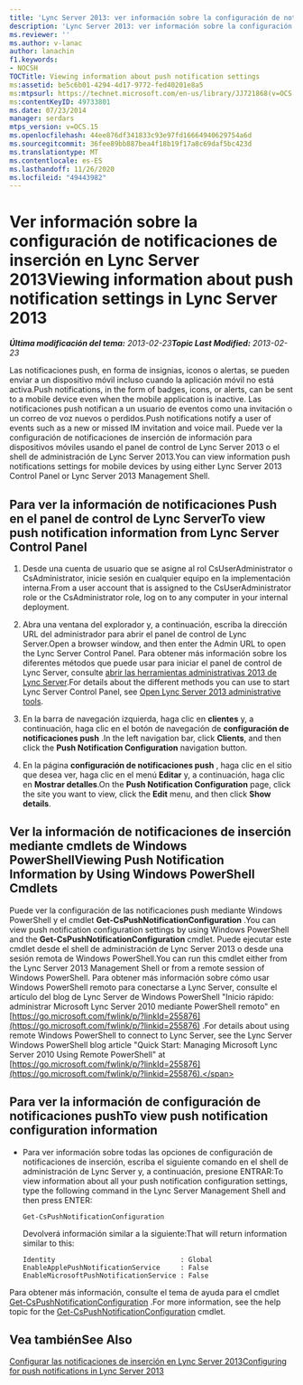 ```yaml
---
title: 'Lync Server 2013: ver información sobre la configuración de notificaciones de inserción'
description: 'Lync Server 2013: ver información sobre la configuración de notificaciones de inserción.'
ms.reviewer: ''
ms.author: v-lanac
author: lanachin
f1.keywords:
- NOCSH
TOCTitle: Viewing information about push notification settings
ms:assetid: be5c6b01-4294-4d17-9772-fed40201e8a5
ms:mtpsurl: https://technet.microsoft.com/en-us/library/JJ721868(v=OCS.15)
ms:contentKeyID: 49733801
ms.date: 07/23/2014
manager: serdars
mtps_version: v=OCS.15
ms.openlocfilehash: 44ee876df341833c93e97fd16664940629754a6d
ms.sourcegitcommit: 36fee89bb887bea4f18b19f17a8c69daf5bc423d
ms.translationtype: MT
ms.contentlocale: es-ES
ms.lasthandoff: 11/26/2020
ms.locfileid: "49443982"
---
```

# <a name="viewing-information-about-push-notification-settings-in-lync-server-2013"></a><span data-ttu-id="49767-103">Ver información sobre la configuración de notificaciones de inserción en Lync Server 2013</span><span class="sxs-lookup"><span data-stu-id="49767-103">Viewing information about push notification settings in Lync Server 2013</span></span>

<div data-xmlns="http://www.w3.org/1999/xhtml">

<div class="topic" data-xmlns="http://www.w3.org/1999/xhtml" data-msxsl="urn:schemas-microsoft-com:xslt" data-cs="https://msdn.microsoft.com/">

<div data-asp="https://msdn2.microsoft.com/asp">



</div>

<div id="mainSection">

<div id="mainBody"><span data-ttu-id="49767-104">

<span> </span></span><span class="sxs-lookup"><span data-stu-id="49767-104">

<span> </span></span></span>

<span data-ttu-id="49767-105">_**Última modificación del tema:** 2013-02-23_</span><span class="sxs-lookup"><span data-stu-id="49767-105">_**Topic Last Modified:** 2013-02-23_</span></span>

<span data-ttu-id="49767-106">Las notificaciones push, en forma de insignias, iconos o alertas, se pueden enviar a un dispositivo móvil incluso cuando la aplicación móvil no está activa.</span><span class="sxs-lookup"><span data-stu-id="49767-106">Push notifications, in the form of badges, icons, or alerts, can be sent to a mobile device even when the mobile application is inactive.</span></span> <span data-ttu-id="49767-107">Las notificaciones push notifican a un usuario de eventos como una invitación o un correo de voz nuevos o perdidos.</span><span class="sxs-lookup"><span data-stu-id="49767-107">Push notifications notify a user of events such as a new or missed IM invitation and voice mail.</span></span> <span data-ttu-id="49767-108">Puede ver la configuración de notificaciones de inserción de información para dispositivos móviles usando el panel de control de Lync Server 2013 o el shell de administración de Lync Server 2013.</span><span class="sxs-lookup"><span data-stu-id="49767-108">You can view information push notifications settings for mobile devices by using either Lync Server 2013 Control Panel or Lync Server 2013 Management Shell.</span></span>

<div>

## <a name="to-view-push-notification-information-from-lync-server-control-panel"></a><span data-ttu-id="49767-109">Para ver la información de notificaciones Push en el panel de control de Lync Server</span><span class="sxs-lookup"><span data-stu-id="49767-109">To view push notification information from Lync Server Control Panel</span></span>

1.  <span data-ttu-id="49767-110">Desde una cuenta de usuario que se asigne al rol CsUserAdministrator o CsAdministrator, inicie sesión en cualquier equipo en la implementación interna.</span><span class="sxs-lookup"><span data-stu-id="49767-110">From a user account that is assigned to the CsUserAdministrator role or the CsAdministrator role, log on to any computer in your internal deployment.</span></span>

2.  <span data-ttu-id="49767-111">Abra una ventana del explorador y, a continuación, escriba la dirección URL del administrador para abrir el panel de control de Lync Server.</span><span class="sxs-lookup"><span data-stu-id="49767-111">Open a browser window, and then enter the Admin URL to open the Lync Server Control Panel.</span></span> <span data-ttu-id="49767-112">Para obtener más información sobre los diferentes métodos que puede usar para iniciar el panel de control de Lync Server, consulte [abrir las herramientas administrativas 2013 de Lync Server](lync-server-2013-open-lync-server-administrative-tools.md).</span><span class="sxs-lookup"><span data-stu-id="49767-112">For details about the different methods you can use to start Lync Server Control Panel, see [Open Lync Server 2013 administrative tools](lync-server-2013-open-lync-server-administrative-tools.md).</span></span>

3.  <span data-ttu-id="49767-113">En la barra de navegación izquierda, haga clic en **clientes** y, a continuación, haga clic en el botón de navegación de **configuración de notificaciones push** .</span><span class="sxs-lookup"><span data-stu-id="49767-113">In the left navigation bar, click **Clients**, and then click the **Push Notification Configuration** navigation button.</span></span>

4.  <span data-ttu-id="49767-114">En la página **configuración de notificaciones push** , haga clic en el sitio que desea ver, haga clic en el menú **Editar** y, a continuación, haga clic en **Mostrar detalles**.</span><span class="sxs-lookup"><span data-stu-id="49767-114">On the **Push Notification Configuration** page, click the site you want to view, click the **Edit** menu, and then click **Show details**.</span></span>

</div>

<div>

## <a name="viewing-push-notification-information-by-using-windows-powershell-cmdlets"></a><span data-ttu-id="49767-115">Ver la información de notificaciones de inserción mediante cmdlets de Windows PowerShell</span><span class="sxs-lookup"><span data-stu-id="49767-115">Viewing Push Notification Information by Using Windows PowerShell Cmdlets</span></span>

<span data-ttu-id="49767-116">Puede ver la configuración de las notificaciones push mediante Windows PowerShell y el cmdlet **Get-CsPushNotificationConfiguration** .</span><span class="sxs-lookup"><span data-stu-id="49767-116">You can view push notification configuration settings by using Windows PowerShell and the **Get-CsPushNotificationConfiguration** cmdlet.</span></span> <span data-ttu-id="49767-117">Puede ejecutar este cmdlet desde el shell de administración de Lync Server 2013 o desde una sesión remota de Windows PowerShell.</span><span class="sxs-lookup"><span data-stu-id="49767-117">You can run this cmdlet either from the Lync Server 2013 Management Shell or from a remote session of Windows PowerShell.</span></span> <span data-ttu-id="49767-118">Para obtener más información sobre cómo usar Windows PowerShell remoto para conectarse a Lync Server, consulte el artículo del blog de Lync Server de Windows PowerShell "Inicio rápido: administrar Microsoft Lync Server 2010 mediante PowerShell remoto" en [https://go.microsoft.com/fwlink/p/?linkId=255876](https://go.microsoft.com/fwlink/p/?linkid=255876) .</span><span class="sxs-lookup"><span data-stu-id="49767-118">For details about using remote Windows PowerShell to connect to Lync Server, see the Lync Server Windows PowerShell blog article "Quick Start: Managing Microsoft Lync Server 2010 Using Remote PowerShell" at [https://go.microsoft.com/fwlink/p/?linkId=255876](https://go.microsoft.com/fwlink/p/?linkid=255876).</span></span>

<div>

## <a name="to-view-push-notification-configuration-information"></a><span data-ttu-id="49767-119">Para ver la información de configuración de notificaciones push</span><span class="sxs-lookup"><span data-stu-id="49767-119">To view push notification configuration information</span></span>

  - <span data-ttu-id="49767-120">Para ver información sobre todas las opciones de configuración de notificaciones de inserción, escriba el siguiente comando en el shell de administración de Lync Server y, a continuación, presione ENTRAR:</span><span class="sxs-lookup"><span data-stu-id="49767-120">To view information about all your push notification configuration settings, type the following command in the Lync Server Management Shell and then press ENTER:</span></span>
    
        Get-CsPushNotificationConfiguration
    
    <span data-ttu-id="49767-121">Devolverá información similar a la siguiente:</span><span class="sxs-lookup"><span data-stu-id="49767-121">That will return information similar to this:</span></span>
    
        Identity                               : Global
        EnableApplePushNotificationService     : False
        EnableMicrosoftPushNotificationService : False

</div>

<span data-ttu-id="49767-122">Para obtener más información, consulte el tema de ayuda para el cmdlet [Get-CsPushNotificationConfiguration](https://docs.microsoft.com/powershell/module/skype/Get-CsPushNotificationConfiguration) .</span><span class="sxs-lookup"><span data-stu-id="49767-122">For more information, see the help topic for the [Get-CsPushNotificationConfiguration](https://docs.microsoft.com/powershell/module/skype/Get-CsPushNotificationConfiguration) cmdlet.</span></span>

</div>

<div>

## <a name="see-also"></a><span data-ttu-id="49767-123">Vea también</span><span class="sxs-lookup"><span data-stu-id="49767-123">See Also</span></span>


[<span data-ttu-id="49767-124">Configurar las notificaciones de inserción en Lync Server 2013</span><span class="sxs-lookup"><span data-stu-id="49767-124">Configuring for push notifications in Lync Server 2013</span></span>](lync-server-2013-configuring-for-push-notifications.md)  
  

<span data-ttu-id="49767-125"></div>

</div>

<span> </span>

</div>

</div>

</span><span class="sxs-lookup"><span data-stu-id="49767-125"></div>

</div>

<span> </span>

</div>

</div>

</span></span></div>

